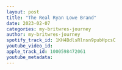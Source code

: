 ```yaml
---
layout: post
title: "The Real Ryan Lowe Brand"
date: 2023-02-07
categories: my-britwres-journey
author: my-britwres-journey
spotify_track_id: 1KH4BdlsRlnsn9pubHpcsC
youtube_video_id: 
apple_track_id: 1000598472061
youtube_metadata: 
---
```

